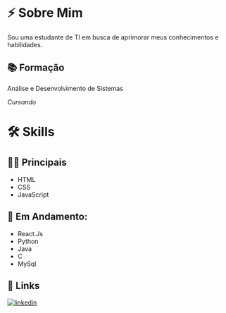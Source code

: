 # ⚡️ Sobre Mim
Sou uma estudante de TI em busca de aprimorar meus conhecimentos e habilidades.

## 📚 Formação

Análise e Desenvolvimento de Sistemas

*Cursando*
# 🛠 Skills

## 👩‍💻 Principais
* HTML
* CSS
* JavaScript

## 🧠 Em Andamento:

* React.Js 
* Python
* Java
* C
* MySql


## 🔗 Links
[![linkedin](https://img.shields.io/badge/linkedin-0A66C2?style=for-the-badge&logo=linkedin&logoColor=white)](https://www.linkedin.com/in/caroline-v-de-abreu-73a706278//)


